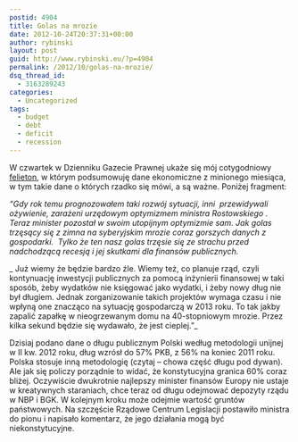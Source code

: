 ```yaml
---
postid: 4904
title: Golas na mrozie
date: 2012-10-24T20:37:31+00:00
author: rybinski
layout: post
guid: http://www.rybinski.eu/?p=4904
permalink: /2012/10/golas-na-mrozie/
dsq_thread_id:
  - 3163289243
categories:
  - Uncategorized
tags:
  - budget
  - debt
  - deficit
  - recession
---
```

W czwartek w Dzienniku Gazecie Prawnej ukaże się mój cotygodniowy [felieton](http://forsal.pl/artykuly/657189,rybinski_syberyjskie_mrozy_w_gospodarce.html), w którym podsumowuję dane ekonomiczne z minionego miesiąca, w tym takie dane o których rzadko się mówi, a są ważne. Poniżej fragment:

_“Gdy rok temu prognozowałem taki rozwój sytuacji, inni  przewidywali ożywienie, zarażeni urzędowym optymizmem ministra Rostowskiego . Teraz minister pozostał w swoim utopijnym optymizmie sam. Jak golas trzęsący się z zimna na syberyjskim mrozie coraz gorszych danych z gospodarki.  Tylko że ten nasz golas trzęsie się ze strachu przed nadchodzącą recesją i jej skutkami dla finansów publicznych._

_ Już wiemy że będzie bardzo źle. Wiemy też, co planuje rząd, czyli kontynuację inwestycji publicznych za pomocą inżynierii finansowej w taki sposób, żeby wydatków nie księgować jako wydatki, i żeby nowy dług nie był długiem. Jednak zorganizowanie takich projektów wymaga czasu i nie wpłyną one znacząco na sytuację gospodarczą w 2013 roku. To tak jakby zapalić zapałkę w nieogrzewanym domu na 40-stopniowym mrozie. Przez kilka sekund będzie się wydawało, że jest cieplej.”_

Dzisiaj podano dane o długu publicznym Polski według metodologii unijnej w II kw. 2012 roku, dług wzrósł do 57% PKB, z 56% na koniec 2011 roku. Polska stosuje inną metodologię (czytaj – chowa część długu pod dywan). Ale jak się policzy porządnie to widać, że konstytucyjna granica 60% coraz bliżej. Oczywiście dwukrotnie najlepszy minister finansów Europy nie ustaje w kreatywnych staraniach, chce teraz od długu odejmować depozyty rządu w NBP i BGK. W kolejnym kroku może odejmie wartość gruntów państwowych. Na szczęście Rządowe Centrum Legislacji postawiło ministra do pionu i napisało komentarz, że jego działania mogą być niekonstytucyjne.
